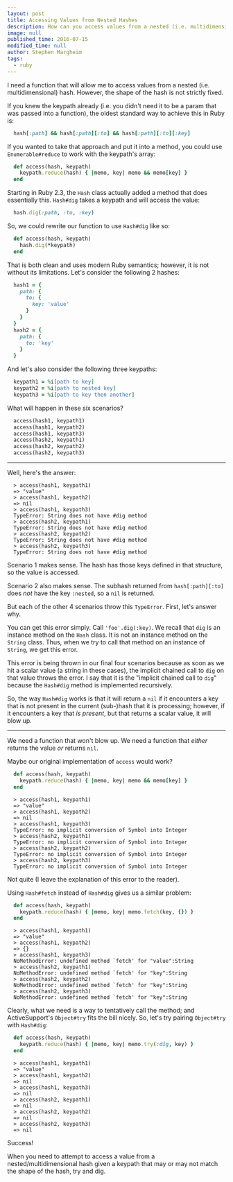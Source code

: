 ```yaml
---
layout: post
title: Accessing Values from Nested Hashes
description: How can you access values from a nested (i.e. multidimensional) hash without throwing errors when the shape of the hash is not strictly fixed?
image: null
published_time: 2016-07-15
modified_time: null
author: Stephen Margheim
tags:
  - ruby
---
```


<p>I need a function that will allow me to access values from a nested (i.e. multidimensional) hash. However, the shape of the hash is not strictly fixed.</p>

<p>If you knew the keypath already (i.e. you didn&#39;t need it to be a param that was passed into a function), the oldest standard way to achieve this in Ruby is:</p>

```ruby
  hash[:path] && hash[:path][:to] && hash[:path][:to][:key]
```

<p>If you wanted to take that approach and put it into a method, you could use <code>Enumerable#reduce</code> to work with the keypath&#39;s array:</p>

```ruby
  def access(hash, keypath)
    keypath.reduce(hash) { |memo, key| memo && memo[key] }
  end
```

<p>Starting in Ruby 2.3, the <code data-language='ruby'>Hash</code> class actually added a method that does essentially this. <code data-language='ruby'>Hash#dig</code> takes a keypath and will access the value:</p>

```ruby
  hash.dig(:path, :to, :key)
```

<p>So, we could rewrite our function to use <code data-language='ruby'>Hash#dig</code> like so:</p>

```ruby
  def access(hash, keypath)
    hash.dig(*keypath)
  end
```

<p>That is both clean and uses modern Ruby semantics; however, it is not without its limitations. Let&#39;s consider the following 2 hashes:</p>

```ruby
  hash1 = {
    path: {
      to: {
        key: 'value'
      }
    }
  }
  hash2 = {
    path: {
      to: 'key'
    }
  }
```

<p>And let&#39;s also consider the following three keypaths:</p>

```ruby
  keypath1 = %i[path to key]
  keypath2 = %i[path to nested key]
  keypath3 = %i[path to key then another]
```

<p>What will happen in these six scenarios?</p>

```ruby
  access(hash1, keypath1)
  access(hash1, keypath2)
  access(hash1, keypath3)
  access(hash2, keypath1)
  access(hash2, keypath2)
  access(hash2, keypath3)
```

<hr>

<p>Well, here&#39;s the answer:</p>

```irb
  > access(hash1, keypath1)
  => "value"
  > access(hash1, keypath2)
  => nil
  > access(hash1, keypath3)
  TypeError: String does not have #dig method
  > access(hash2, keypath1)
  TypeError: String does not have #dig method
  > access(hash2, keypath2)
  TypeError: String does not have #dig method
  > access(hash2, keypath3)
  TypeError: String does not have #dig method
```

<p>Scenario 1 makes sense. The hash has those keys defined in that structure, so the value is accessed.</p>

<p>Scenario 2 also makes sense. The subhash returned from <code>hash[:path][:to]</code> does <em>not</em> have the key <code data-language='ruby'>:nested</code>, so a <code data-language='ruby'>nil</code> is returned.</p>

<p>But each of the other 4 scenarios throw this <code data-language='ruby'>TypeError</code>. First, let&#39;s answer why.</p>

<p>You can get this error simply. Call <code data-language='ruby'>&#39;foo&#39;.dig(:key)</code>. We recall that <code data-language='ruby'>dig</code> is an instance method on the <code data-language='ruby'>Hash</code> class. It is not an instance method on the <code>String</code> class. Thus, when we try to call that method on an instance of <code data-language='ruby'>String</code>, we get this error.</p>

<p>This error is being thrown in our final four scenarios because as soon as we hit a scalar value (a string in these cases), the implicit chained call to <code data-language='ruby'>dig</code> on that value throws the error. I say that it is the &quot;implicit chained call to <code data-language='ruby'>dig</code>&quot; because the <code data-language='ruby'>Hash#dig</code> method is implemented recursively.</p>

<p>So, the way <code data-language='ruby'>Hash#dig</code> works is that it will return a <code data-language='ruby'>nil</code> if it encounters a key that is not present in the current (sub-)hash that it is processing; however, if it encounters a key that <em>is present</em>, but that returns a scalar value, it will blow up.</p>

<hr>

<p>We need a function that won&#39;t blow up. We need a function that <em>either</em> returns the value <em>or</em> returns <code data-language='ruby'>nil</code>.</p>

<p>Maybe our original implementation of <code data-language='ruby'>access</code> would work?</p>

```ruby
  def access(hash, keypath)
    keypath.reduce(hash) { |memo, key| memo && memo[key] }
  end
```

```irb
  > access(hash1, keypath1)
  => "value"
  > access(hash1, keypath2)
  => nil
  > access(hash1, keypath3)
  TypeError: no implicit conversion of Symbol into Integer
  > access(hash2, keypath1)
  TypeError: no implicit conversion of Symbol into Integer
  > access(hash2, keypath2)
  TypeError: no implicit conversion of Symbol into Integer
  > access(hash2, keypath3)
  TypeError: no implicit conversion of Symbol into Integer
```

<p>Not quite (I leave the explanation of this error to the reader).</p>

<p>Using <code data-language='ruby'>Hash#fetch</code> instead of <code data-language='ruby'>Hash#dig</code> gives us a similar problem:</p>

```ruby
  def access(hash, keypath)
    keypath.reduce(hash) { |memo, key| memo.fetch(key, {}) }
  end
```

```irb
  > access(hash1, keypath1)
  => "value"
  > access(hash1, keypath2)
  => {}
  > access(hash1, keypath3)
  NoMethodError: undefined method `fetch' for "value":String
  > access(hash2, keypath1)
  NoMethodError: undefined method `fetch' for "key":String
  > access(hash2, keypath2)
  NoMethodError: undefined method `fetch' for "key":String
  > access(hash2, keypath3)
  NoMethodError: undefined method `fetch' for "key":String
```

<p>Clearly, what we need is a way to tentatively call the method; and ActiveSupport&#39;s <code data-language='ruby'>Object#try</code> fits the bill nicely. So, let&#39;s try pairing <code data-language='ruby'>Object#try</code> with <code data-language='ruby'>Hash#dig</code>:</p>

```ruby
  def access(hash, keypath)
    keypath.reduce(hash) { |memo, key| memo.try(:dig, key) }
  end
```

```irb
  > access(hash1, keypath1)
  => "value"
  > access(hash1, keypath2)
  => nil
  > access(hash1, keypath3)
  => nil
  > access(hash2, keypath1)
  => nil
  > access(hash2, keypath2)
  => nil
  > access(hash2, keypath3)
  => nil
```

<p>Success!</p>

<p>When you need to attempt to access a value from a nested/multidimensional hash given a keypath that may or may not match the shape of the hash, try and dig.</p>
